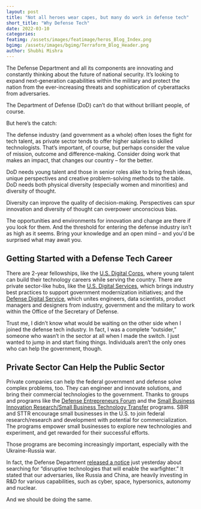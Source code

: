 ```yaml
---
layout: post
title: "Not all heroes wear capes, but many do work in defense tech"
short_title: "Why Defense Tech"
date: 2022-03-10
categories: 
featimg: /assets/images/featimage/heros_Blog_Index.png
bgimg: /assets/images/bgimg/Terraform_Blog_Header.png
author: Shubhi Mishra
---
```

 
The Defense Department and all its components are innovating and constantly thinking about the future of national security. It’s looking to expand next-generation capabilities within the military and protect the nation from the ever-increasing threats and sophistication of cyberattacks from adversaries. 
 
The Department of Defense (DoD) can’t do that without brilliant people, of course. 
 
But here’s the catch:
 
The defense industry (and government as a whole) often loses the fight for tech talent, as private sector tends to offer higher salaries to skilled technologists. That’s important, of course, but perhaps consider the value of mission, outcome and difference-making. Consider doing work that makes an impact, that changes our country – for the better.
 
DoD needs young talent and those in senior roles alike to bring fresh ideas, unique perspectives and creative problem-solving methods to the table. DoD needs both physical diversity (especially women and minorities) and diversity of thought. 
 
Diversity can improve the quality of decision-making. Perspectives can spur innovation and diversity of thought can overpower unconscious bias. 
 
The opportunities and environments for innovation and change are there if you look for them. And the threshold for entering the defense industry isn’t as high as it seems. Bring your knowledge and an open mind – and you'd be surprised what may await you. 
 
## Getting Started with a Defense Tech Career
 
There are 2-year fellowships, like the [U.S. Digital Corps](https://digitalcorps.gsa.gov/), where young talent can build their technology careers while serving the country. There are private sector-like hubs, like the [U.S. Digital Services](https://www.usds.gov/how-we-work), which brings industry best practices to support government modernization initiatives; and the [Defense Digital Service](https://www.dds.mil/), which unites engineers, data scientists, product managers and designers from industry, government and the military to work within the Office of the Secretary of Defense. 
 
Trust me, I didn’t know what would be waiting on the other side when I joined the defense tech industry. In fact, I was a complete “outsider,” someone who wasn’t in the sector at all when I made the switch. I just wanted to jump in and start fixing things. Individuals aren’t the only ones who can help the government, though.
 
## Private Sector Can Help the Public Sector
 
Private companies can help the federal government and defense solve complex problems, too. They can engineer and innovate solutions, and bring their commercial technologies to the government. Thanks to groups and programs like the [Defense Entrepreneurs Forum](https://www.def.org/) and the [Small Business Innovation Research/Small Business Technology Transfer](https://www.sbir.gov/about) programs. SBIR and STTR encourage small businesses in the U.S. to join federal research/research and development with potential for commercialization. The programs empower small businesses to explore new technologies and experiment, and get rewarded for their successful efforts.
 
Those programs are becoming increasingly important, especially with the Ukraine-Russia war.
 
In fact, the Defense Department [released a notice](https://www.defense.gov/News/News-Stories/Article/Article/2959378/dod-in-search-of-disruptive-technologies-that-will-enable-the-warfighter/) just yesterday about searching for “disruptive technologies that will enable the warfighter.” It stated that our adversaries, like Russia and China, are heavily investing in R&D for various capabilities, such as cyber, space, hypersonics, autonomy and nuclear. 
 
And we should be doing the same.